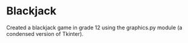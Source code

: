 # Blackjack

Created a blackjack game in grade 12 using the graphics.py module (a condensed version of Tkinter).
